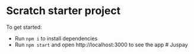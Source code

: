 # Scratch starter project

To get started:

- Run `npm i` to install dependencies
- Run `npm start` and open http://localhost:3000 to see the app
#   J u s p a y  
 